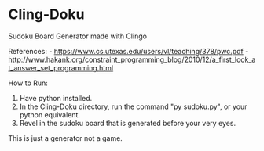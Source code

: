 # Cling-Doku
Sudoku Board Generator made with Clingo

  References:
    - https://www.cs.utexas.edu/users/vl/teaching/378/pwc.pdf
    - http://www.hakank.org/constraint_programming_blog/2010/12/a_first_look_at_answer_set_programming.html

How to Run:
  1. Have python installed.
  2. In the Cling-Doku directory, run the command "py sudoku.py", or your python equivalent.
  3. Revel in the sudoku board that is generated before your very eyes.
  
This is just a generator not a game. 
